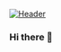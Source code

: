 [![Header](https://raw.githubusercontent.com/MartinHeinz/<OWNER>/<OWNER>/readme_header.png "Header")](https://github.com/TazzOrchi/TazzOrchi/blob/main/download.png)
### Hi there 👋

<!--
**TazzOrchi/TazzOrchi** is a ✨ _special_ ✨ repository because its `README.md` (this file) appears on your GitHub profile.

Here are some ideas to get you started:

- 🔭 I’m currently working on ...
- 🌱 I’m currently learning ...
- 👯 I’m looking to collaborate on ...
- 🤔 I’m looking for help with ...
- 💬 Ask me about ...
- 📫 How to reach me: ...
- 😄 Pronouns: ...
- ⚡ Fun fact: ...
-->

